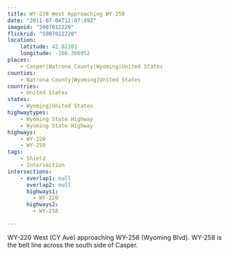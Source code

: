 ```yaml
---
title: WY-220 West Approaching WY-258
date: "2011-07-04T12:07:49Z"
imageid: "5907012220"
flickrid: "5907012220"
location:
    latitude: 42.82281
    longitude: -106.366952
places:
    - Casper|Natrona County|Wyoming|United States
counties:
    - Natrona County|Wyoming|United States
countries:
    - United States
states:
    - Wyoming|United States
highwaytypes:
    - Wyoming State Highway
    - Wyoming State Highway
highways:
    - WY-220
    - WY-258
tags:
    - Shield
    - Intersection
intersections:
    - overlap1: null
      overlap2: null
      highways1:
        - WY-220
      highways2:
        - WY-258

---
```

WY-220 West (CY Ave) approaching WY-258 (Wyoming Blvd).  WY-258 is the belt line across the south side of Casper.